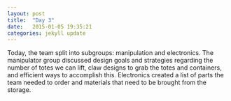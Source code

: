 ```yaml
---
layout: post
title:  "Day 3"
date:   2015-01-05 19:35:21
categories: jekyll update
---
```

Today, the team split into subgroups: manipulation and electronics. The
manipulator group discussed design goals and strategies regarding the number of
totes we can lift, claw designs to grab the totes and containers, and efficient
ways to accomplish this. Electronics created a list of parts the team needed to
order and materials that need to be brought from the storage.